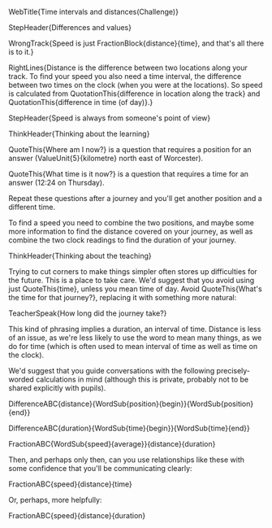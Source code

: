 WebTitle{Time intervals and distances(Challenge)}

StepHeader{Differences and values}

WrongTrack{Speed is just FractionBlock{distance}{time}, and that's all there is to it.}

RightLines{Distance is the difference between two locations along your track. To find your speed you also need a time interval, the difference between two times on the clock (when you were at the locations). So speed is calculated from QuotationThis{difference in location along the track} and QuotationThis{difference in time (of day)}.}

StepHeader{Speed is always from someone's point of view}

ThinkHeader{Thinking about the learning}

QuoteThis{Where am I now?} is a question that requires a position for an answer (ValueUnit{5}{kilometre} north east of Worcester).

QuoteThis{What time is it now?} is a question that requires a time for an answer (12:24 on Thursday).

Repeat these questions after a journey and you'll get another position and a different time.

To find a speed you need to combine the two positions, and maybe some more information to find the distance covered on your journey, as well as combine the two clock readings to find the duration of your journey.

ThinkHeader{Thinking about the teaching}

Trying to cut corners to make things simpler often stores up difficulties for the future. This is a place to take care. We'd suggest that you avoid using just QuoteThis{time}, unless you mean time of day. Avoid QuoteThis{What's the time for that journey?}, replacing it with something more natural:

TeacherSpeak{How long did the journey take?}

This kind of phrasing implies a duration, an interval of time. Distance is less of an issue, as we're less likely to use the word to mean many things, as we do for time (which is often used to mean interval of time as well as time on the clock).

We'd suggest that you guide conversations with the following precisely-worded calculations in mind (although this is private, probably not to be shared explicitly with pupils).

DifferenceABC{distance}{WordSub{position}{begin}}{WordSub{position}{end}}

DifferenceABC{duration}{WordSub{time}{begin}}{WordSub{time}{end}}

FractionABC{WordSub{speed}{average}}{distance}{duration}

Then, and perhaps only then, can you use relationships like these with some confidence that you'll be communicating clearly:

FractionABC{speed}{distance}{time}

Or, perhaps, more helpfully:

FractionABC{speed}{distance}{duration}
